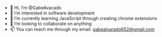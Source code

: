 - 👋 Hi, I’m @GabeAvacado
- 👀 I’m interested in software development
- 🌱 I’m currently learning JavaScript through creating chrome extensions
- 💞️ I’m looking to collaborate on anything
- 📫 You can reach me through my email: gabealvarado652@gmail.com

